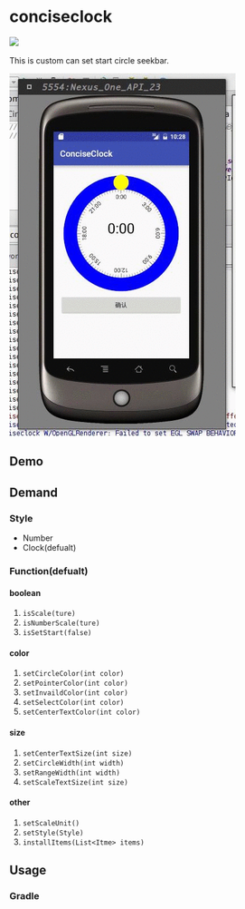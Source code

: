 # conciseclock
![](https://img.shields.io/badge/gradle-v0.1-green.svg?style=flat-square)

This is custom can set start circle seekbar.

![](https://github.com/DuanTzXavier/conciseclock/blob/master/optimized.gif)

## Demo

## Demand

### Style
* Number
* Clock(defualt)

### Function(defualt)

#### boolean
1. `isScale(ture)`
2. `isNumberScale(ture)`
3. `isSetStart(false)`

#### color
1. `setCircleColor(int color)`
2. `setPointerColor(int color)`
3. `setInvaildColor(int color)`
4. `setSelectColor(int color)`
5. `setCenterTextColor(int color)`

#### size
1. `setCenterTextSize(int size)`
2. `setCircleWidth(int width)`
3. `setRangeWidth(int width)`
4. `setScaleTextSize(int size)`

#### other
1. `setScaleUnit()`
2. `setStyle(Style)`
3. `installItems(List<Itme> items)`

## Usage

### Gradle
